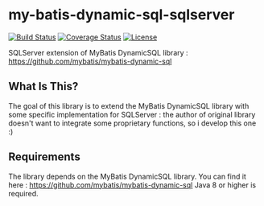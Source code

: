 # my-batis-dynamic-sql-sqlserver
[![Build Status](https://travis-ci.org/tnicolas29200/my-batis-dynamic-sql-sqlserver.svg?branch=master)](https://travis-ci.org/tnicolas29200/my-batis-dynamic-sql-sqlserver)
[![Coverage Status](https://coveralls.io/repos/github/tnicolas29200/my-batis-dynamic-sql-sqlserver/badge.svg?branch=master)](https://coveralls.io/github/tnicolas29200/my-batis-dynamic-sql-sqlserver?branch=master)
[![License](http://img.shields.io/:license-apache-brightgreen.svg)](http://www.apache.org/licenses/LICENSE-2.0.html)

SQLServer extension of MyBatis DynamicSQL library : https://github.com/mybatis/mybatis-dynamic-sql



## What Is This?
The goal of this library is to extend the MyBatis DynamicSQL library with some specific implementation for SQLServer : the author of original library doesn't want to integrate some proprietary functions, so i develop this one :) 

## Requirements

The library depends on the MyBatis DynamicSQL library. You can find it here : https://github.com/mybatis/mybatis-dynamic-sql
Java 8 or higher is required.
